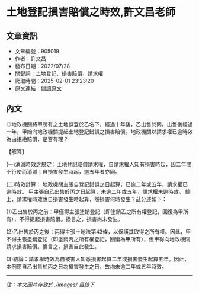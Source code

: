 # 土地登記損害賠償之時效,許文昌老師

## 文章資訊
- 文章編號：905019
- 作者：許文昌
- 發布日期：2022/07/28
- 關鍵詞：土地登記、損害賠償、請求權
- 爬取時間：2025-02-01 23:23:20
- 原文連結：[閱讀原文](https://real-estate.get.com.tw/Columns/detail.aspx?no=905019)

## 內文


◎地政機關將甲所有之土地誤登於乙名下，經過十年後，乙出售於丙。出售後經過一年，甲始向地政機關提起土地登記錯誤之損害賠償。地政機關以請求權已逾時效為由拒絶賠償，是否有理？


【解答】


(一)消滅時效之規定：土地登記賠償請求權，自請求權人知有損害時起，因二年間不行使而消滅；自損害發生時起，逾五年者亦同。


(二)時效計算：
地政機關主張自登記錯誤之日起算，已逾二年或五年，請求權已逾時效。
甲主張自乙出售於丙之日起算，未逾二年或五年，請求權未逾時效。
綜上，請求權時效應自損害發生時起算，然損害何時發生？茲分述如下：


(1)乙出售於丙之前：甲僅得主張塗銷登記（即塗銷乙之所有權登記，回復為甲所有），不得提起損害賠償。換言之，損害尚未發生。


(2)乙出售於丙之後：丙得主張土地法第43條，以保護其取得之所有權。因此，甲不得主張塗銷登記（即塗銷丙之所有權登記，回復為甲所有），但甲得向地政機關請求損害賠償。換言之，損害自此發生。


(3)結論：請求權時效為自被害人知悉損害起算二年或損害發生起算五年。因此，本例應自乙出售於丙之日為損害發生之日，故均未逾二年或五年時效。

---
*注：本文圖片存放於 ./images/ 目錄下*
